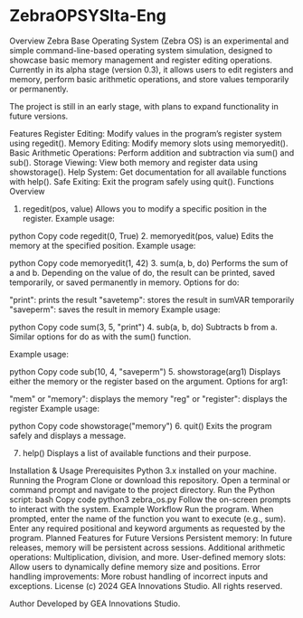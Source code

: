 # ZebraOPSYSIta-Eng
Overview
Zebra Base Operating System (Zebra OS) is an experimental and simple command-line-based operating system simulation, designed to showcase basic memory management and register editing operations. Currently in its alpha stage (version 0.3), it allows users to edit registers and memory, perform basic arithmetic operations, and store values temporarily or permanently.

The project is still in an early stage, with plans to expand functionality in future versions.

Features
Register Editing: Modify values in the program’s register system using regedit().
Memory Editing: Modify memory slots using memoryedit().
Basic Arithmetic Operations: Perform addition and subtraction via sum() and sub().
Storage Viewing: View both memory and register data using showstorage().
Help System: Get documentation for all available functions with help().
Safe Exiting: Exit the program safely using quit().
Functions Overview
1. regedit(pos, value)
Allows you to modify a specific position in the register.
Example usage:

python
Copy code
regedit(0, True)
2. memoryedit(pos, value)
Edits the memory at the specified position.
Example usage:

python
Copy code
memoryedit(1, 42)
3. sum(a, b, do)
Performs the sum of a and b. Depending on the value of do, the result can be printed, saved temporarily, or saved permanently in memory.
Options for do:

"print": prints the result
"savetemp": stores the result in sumVAR temporarily
"saveperm": saves the result in memory
Example usage:

python
Copy code
sum(3, 5, "print")
4. sub(a, b, do)
Subtracts b from a. Similar options for do as with the sum() function.

Example usage:

python
Copy code
sub(10, 4, "saveperm")
5. showstorage(arg1)
Displays either the memory or the register based on the argument.
Options for arg1:

"mem" or "memory": displays the memory
"reg" or "register": displays the register
Example usage:

python
Copy code
showstorage("memory")
6. quit()
Exits the program safely and displays a message.

7. help()
Displays a list of available functions and their purpose.

Installation & Usage
Prerequisites
Python 3.x installed on your machine.
Running the Program
Clone or download this repository.
Open a terminal or command prompt and navigate to the project directory.
Run the Python script:
bash
Copy code
python3 zebra_os.py
Follow the on-screen prompts to interact with the system.
Example Workflow
Run the program.
When prompted, enter the name of the function you want to execute (e.g., sum).
Enter any required positional and keyword arguments as requested by the program.
Planned Features for Future Versions
Persistent memory: In future releases, memory will be persistent across sessions.
Additional arithmetic operations: Multiplication, division, and more.
User-defined memory slots: Allow users to dynamically define memory size and positions.
Error handling improvements: More robust handling of incorrect inputs and exceptions.
License
(c) 2024 GEA Innovations Studio. All rights reserved.

Author
Developed by GEA Innovations Studio.

